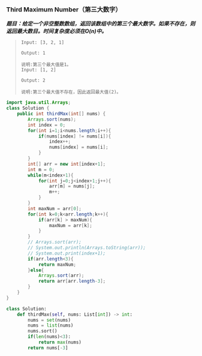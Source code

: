### Third Maximum Number（第三大数字）

***题目：给定一个非空整数数组，返回该数组中的第三个最大数字。如果不存在，则返回最大数目。时间复杂度必须在O(n)中。***

> ```
> Input: [3, 2, 1]
> 
> Output: 1
> 
> 说明:第三个最大值是1。
> Input: [1, 2]
> 
> Output: 2
> 
> 说明:第三个最大值不存在，因此返回最大值(2)。
> ```

```java
import java.util.Arrays;
class Solution {
    public int thirdMax(int[] nums) {
        Arrays.sort(nums);
        int index = 0;
        for(int i=1;i<nums.length;i++){
            if(nums[index] != nums[i]){
                index++;
                nums[index] = nums[i];
            }
        }
        int[] arr = new int[index+1];
        int m = 0;
        while(m<index+1){
            for(int j=0;j<index+1;j++){
                arr[m] = nums[j];
                m++;
            }
        }
        int maxNum = arr[0];
        for(int k=0;k<arr.length;k++){
            if(arr[k] > maxNum){
                maxNum = arr[k];
            }
        }
        // Arrays.sort(arr);
        // System.out.println(Arrays.toString(arr));
        // System.out.print(index+1);
        if(arr.length<3){
            return maxNum;
        }else{
            Arrays.sort(arr);
            return arr[arr.length-3];
        }
    }
}
```

```python
class Solution:
    def thirdMax(self, nums: List[int]) -> int:
        nums = set(nums)
        nums = list(nums)
        nums.sort()
        if(len(nums)<3):
            return max(nums)
        return nums[-3]
```

